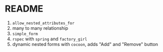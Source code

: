README
=========

1. `allow_nested_attributes_for`
2. many to many relationship
3. `simple_form`
4. `rspec` with `spring` and `factory_girl`
5. dynamic nested forms with `cocoon`, adds "Add" and "Remove" button
